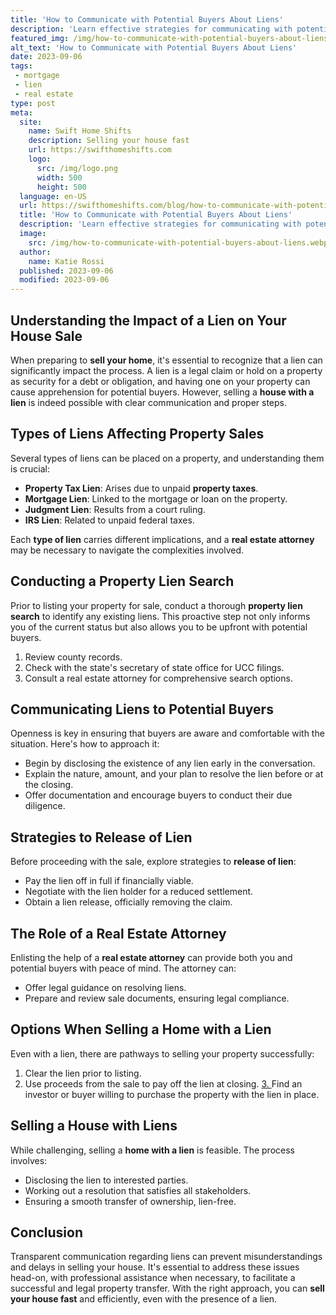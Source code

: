 ```yaml
---
title: 'How to Communicate with Potential Buyers About Liens'
description: 'Learn effective strategies for communicating with potential buyers about liens. Discover how to address their concerns and answer questions to satisfy curious buyers.'
featured_img: /img/how-to-communicate-with-potential-buyers-about-liens.webp
alt_text: 'How to Communicate with Potential Buyers About Liens'
date: 2023-09-06
tags:
 - mortgage
 - lien
 - real estate
type: post
meta:
  site:
    name: Swift Home Shifts
    description: Selling your house fast
    url: https://swifthomeshifts.com
    logo:
      src: /img/logo.png
      width: 500
      height: 500
  language: en-US
  url: https://swifthomeshifts.com/blog/how-to-communicate-with-potential-buyers-about-liens
  title: 'How to Communicate with Potential Buyers About Liens'
  description: 'Learn effective strategies for communicating with potential buyers about liens. Discover how to address their concerns and answer questions to satisfy curious buyers.'
  image:
    src: /img/how-to-communicate-with-potential-buyers-about-liens.webp
  author:
    name: Katie Rossi
  published: 2023-09-06
  modified: 2023-09-06
---
```



## Understanding the Impact of a Lien on Your House Sale

When preparing to **sell your home**, it's essential to recognize that a lien can significantly impact the process. A lien is a legal claim or hold on a property as security for a debt or obligation, and having one on your property can cause apprehension for potential buyers. However, selling a **house with a lien** is indeed possible with clear communication and proper steps.

## Types of Liens Affecting Property Sales

Several types of liens can be placed on a property, and understanding them is crucial:
  - **Property Tax Lien**: Arises due to unpaid **property taxes**.
  - **Mortgage Lien**: Linked to the mortgage or loan on the property.
  - **Judgment Lien**: Results from a court ruling.
  - **IRS Lien**: Related to unpaid federal taxes.

Each **type of lien** carries different implications, and a **real estate attorney** may be necessary to navigate the complexities involved.

## Conducting a Property Lien Search

Prior to listing your property for sale, conduct a thorough **property lien search** to identify any existing liens. This proactive step not only informs you of the current status but also allows you to be upfront with potential buyers.

1. Review county records.
2. Check with the state's secretary of state office for UCC filings.
3. Consult a real estate attorney for comprehensive search options.

## Communicating Liens to Potential Buyers

Openness is key in ensuring that buyers are aware and comfortable with the situation. Here's how to approach it:
  - Begin by disclosing the existence of any lien early in the conversation.
  - Explain the nature, amount, and your plan to resolve the lien before or at the closing.
  - Offer documentation and encourage buyers to conduct their due diligence.

## Strategies to Release of Lien

Before proceeding with the sale, explore strategies to **release of lien**:
  - Pay the lien off in full if financially viable.
  - Negotiate with the lien holder for a reduced settlement.
  - Obtain a lien release, officially removing the claim.

## The Role of a Real Estate Attorney

Enlisting the help of a **real estate attorney** can provide both you and potential buyers with peace of mind. The attorney can:
  - Offer legal guidance on resolving liens.
  - Prepare and review sale documents, ensuring legal compliance.

## Options When Selling a Home with a Lien

Even with a lien, there are pathways to selling your property successfully:

1. Clear the lien prior to listing.
2. Use proceeds from the sale to pay off the lien at closing.
[3.  ](https://swifthomeshifts.com/blog/selling-a-liened-home-in-a-buyers-market-challenges-and-strategies)Find an investor or buyer willing to purchase the property with the lien in place.

## Selling a House with Liens

While challenging, selling a **home with a lien** is feasible. The process involves:
  - Disclosing the lien to interested parties.
  - Working out a resolution that satisfies all stakeholders.
  - Ensuring a smooth transfer of ownership, lien-free.

## Conclusion

Transparent communication regarding liens can prevent misunderstandings and delays in selling your house. It's essential to address these issues head-on, with professional assistance when necessary, to facilitate a successful and legal property transfer. With the right approach, you can **sell your house fast** and efficiently, even with the presence of a lien.